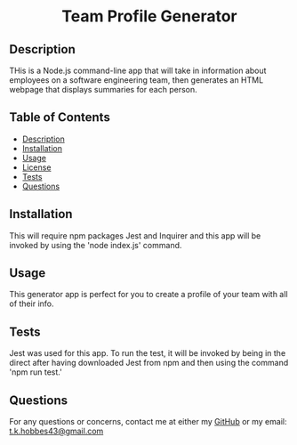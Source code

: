 <h1 align="center"> Team Profile Generator </h1>



## Description

THis is a Node.js command-line app that will take in information about employees on a software engineering team, then generates an HTML webpage that displays summaries for each person.

## Table of Contents
- [Description](#description)
- [Installation](#installation)
- [Usage](#usage)
- [License](#license)
- [Tests](#tests)
- [Questions](#questions)

## Installation
This will require npm packages Jest and Inquirer and this app will be invoked by using the 'node index.js' command.

## Usage
This generator app is perfect for you to create a profile of your team with all of their info.

## Tests
Jest was used for this app.  To run the test, it will be invoked by being in the direct after having downloaded Jest from npm and then using the command 'npm run test.' 

## Questions
For any questions or concerns, contact me at either my [GitHub](https://github.com/tkhobbes43)
or my email: t.k.hobbes43@gmail.com
